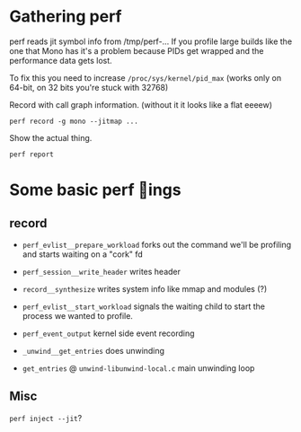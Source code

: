 Gathering perf
==
perf reads jit symbol info from /tmp/perf-... If you profile large builds like the one that Mono has it's a problem because PIDs get wrapped and the performance data gets lost.

To fix this you need to increase `/proc/sys/kernel/pid_max` (works only on 64-bit, on 32 bits you're stuck with 32768)

Record with call graph information. (without it it looks like a flat eeeew)
```
perf record -g mono --jitmap ...
```

Show the actual thing.
```
perf report
```

Some basic perf 🐻ings
==

record
---

* `perf_evlist__prepare_workload` forks out the command we'll be profiling and starts waiting on a "cork" fd

* `perf_session__write_header` writes header

* `record__synthesize` writes system info like mmap and modules (?)

* `perf_evlist__start_workload` signals the waiting child to start the process we wanted to profile.

* `perf_event_output` kernel side event recording

* `_unwind__get_entries` does unwinding

* `get_entries` @ `unwind-libunwind-local.c` main unwinding loop

Misc
---
`perf inject --jit`?
